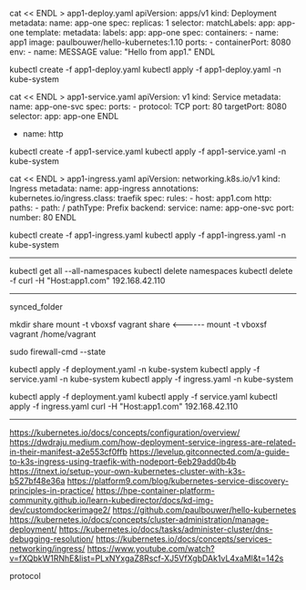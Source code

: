 cat << ENDL > app1-deploy.yaml
  apiVersion: apps/v1
  kind: Deployment
  metadata:
    name: app-one
  spec:
    replicas: 1
    selector:
      matchLabels:
        app: app-one
    template:
      metadata:
        labels:
          app: app-one
      spec:
        containers:
        - name: app1
          image: paulbouwer/hello-kubernetes:1.10
          ports:
          - containerPort: 8080
          env:
          - name: MESSAGE
            value: "Hello from app1."
ENDL

kubectl create -f app1-deploy.yaml
kubectl apply -f app1-deploy.yaml -n kube-system

cat << ENDL > app1-service.yaml
  apiVersion: v1
  kind: Service
  metadata:
    name: app-one-svc
  spec:
    ports:
    - protocol: TCP
      port: 80
      targetPort: 8080
    selector:
      app: app-one
ENDL

- name: http

kubectl create -f app1-service.yaml
kubectl apply -f app1-service.yaml -n kube-system

cat << ENDL > app1-ingress.yaml
  apiVersion: networking.k8s.io/v1
  kind: Ingress
  metadata:
    name: app-ingress
    annotations:
      kubernetes.io/ingress.class: traefik
  spec:
    rules:
    - host: app1.com
      http:
        paths:
        - path: /
          pathType: Prefix
          backend:
            service:
              name: app-one-svc
              port: 
                number: 80
ENDL

kubectl create -f app1-ingress.yaml
kubectl apply -f app1-ingress.yaml -n kube-system

---------------------------

kubectl get all --all-namespaces
kubectl delete namespaces <NAME>
kubectl delete -f  <FILE>
curl -H "Host:app1.com" 192.168.42.110

---------------------------
synced_folder

mkdir share
mount -t vboxsf vagrant share <------
mount -t vboxsf vagrant /home/vagrant

sudo firewall-cmd --state

kubectl apply -f deployment.yaml -n kube-system
kubectl apply -f service.yaml -n kube-system
kubectl apply -f ingress.yaml -n kube-system

kubectl apply -f deployment.yaml
kubectl apply -f service.yaml
kubectl apply -f ingress.yaml
curl -H "Host:app1.com" 192.168.42.110

--------------------------

https://kubernetes.io/docs/concepts/configuration/overview/
https://dwdraju.medium.com/how-deployment-service-ingress-are-related-in-their-manifest-a2e553cf0ffb
https://levelup.gitconnected.com/a-guide-to-k3s-ingress-using-traefik-with-nodeport-6eb29add0b4b
https://itnext.io/setup-your-own-kubernetes-cluster-with-k3s-b527bf48e36a
https://platform9.com/blog/kubernetes-service-discovery-principles-in-practice/
https://hpe-container-platform-community.github.io/learn-kubedirector/docs/kd-img-dev/customdockerimage2/
https://github.com/paulbouwer/hello-kubernetes
https://kubernetes.io/docs/concepts/cluster-administration/manage-deployment/
https://kubernetes.io/docs/tasks/administer-cluster/dns-debugging-resolution/
https://kubernetes.io/docs/concepts/services-networking/ingress/
https://www.youtube.com/watch?v=fXQbkW1RNhE&list=PLxNYxgaZ8Rscf-XJ5VfXgbDAk1vL4xaMl&t=142s

protocol